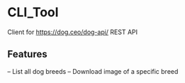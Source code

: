 # CLI_Tool
Client for https://dog.ceo/dog-api/ REST API

## Features
– List all dog breeds
– Download image of a specific breed
